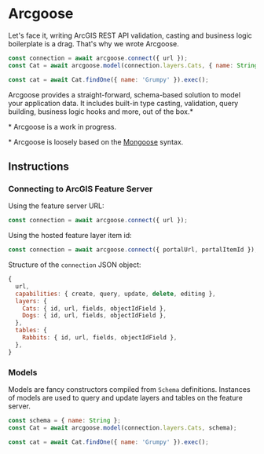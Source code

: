 # Arcgoose

Let's face it, writing ArcGIS REST API validation, casting and business logic boilerplate is a drag.
That's why we wrote Arcgoose.

```javascript
const connection = await arcgoose.connect({ url });
const Cat = await arcgoose.model(connection.layers.Cats, { name: String });

const cat = await Cat.findOne({ name: 'Grumpy' }).exec();
```

Arcgoose provides a straight-forward, schema-based solution to model your application data. It
includes built-in type casting, validation, query building, business logic hooks and more,
out of the box.\*

\* Arcgoose is a work in progress.

\* Arcgoose is loosely based on the [Mongoose](https://mongoosejs.com) syntax.

## Instructions

### Connecting to ArcGIS Feature Server

Using the feature server URL:

```javascript
const connection = await arcgoose.connect({ url });
```

Using the hosted feature layer item id:

```javascript
const connection = await arcgoose.connect({ portalUrl, portalItemId });
```

Structure of the `connection` JSON object:

```javascript
{
  url,
  capabilities: { create, query, update, delete, editing },
  layers: {
    Cats: { id, url, fields, objectIdField },
    Dogs: { id, url, fields, objectIdField },
  },
  tables: {
    Rabbits: { id, url, fields, objectIdField },
  },
}
```

### Models

Models are fancy constructors compiled from `Schema` definitions. Instances of models are used
to query and update layers and tables on the feature server.

```javascript
const schema = { name: String };
const Cat = await arcgoose.model(connection.layers.Cats, schema);

const cat = await Cat.findOne({ name: 'Grumpy' }).exec();
```
